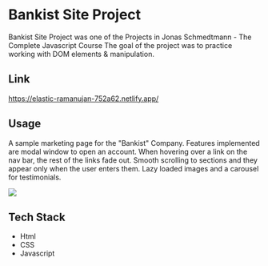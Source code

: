 # Bankist Site Project

Bankist Site Project was one of the Projects in Jonas Schmedtmann - The Complete Javascript Course
The goal of the project was to practice working with DOM elements & manipulation.

## Link

https://elastic-ramanujan-752a62.netlify.app/

## Usage

A sample marketing page for the "Bankist" Company. Features implemented are modal window to open an account. When hovering over a link on the nav bar, the rest of the links fade out. Smooth scrolling to sections and they appear only when the user enters them. Lazy loaded images and a carousel for testimonials.

![](project_demo.gif)

## Tech Stack

- Html
- CSS
- Javascript
